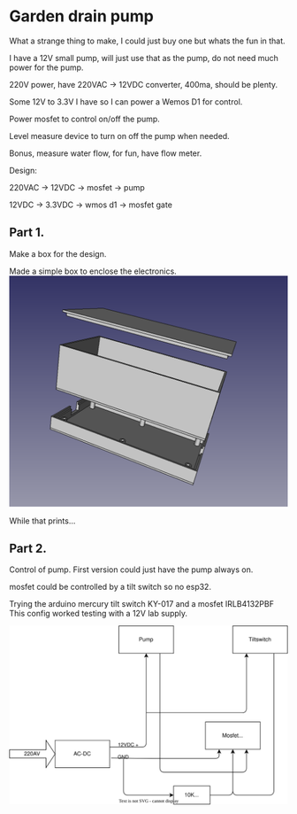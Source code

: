 # Garden drain pump

What a strange thing to make, I could just buy one but whats the fun in that.

I have a 12V small pump, will just use that as the pump, do not need much power for the pump.

220V power, have 220VAC -> 12VDC converter, 400ma, should be plenty.

Some 12V to 3.3V I have so I can power a Wemos D1 for control.

Power mosfet to control on/off the pump.

Level measure device to turn on off the pump when needed.

Bonus, measure water flow, for fun, have flow meter.


Design:

220VAC -> 12VDC -> mosfet -> pump

12VDC -> 3.3VDC -> wmos d1 -> mosfet gate


## Part 1.
Make a box for the design.

Made a simple box to enclose the electronics.
![Box](box.bmp)

While that prints...

## Part 2.

Control of pump.
First version could just have the pump always on.

mosfet could be controlled by a tilt switch so no esp32.

Trying the arduino mercury tilt switch KY-017 and a mosfet IRLB4132PBF
This config worked testing with a 12V lab supply.

![design](design.drawio.svg)

